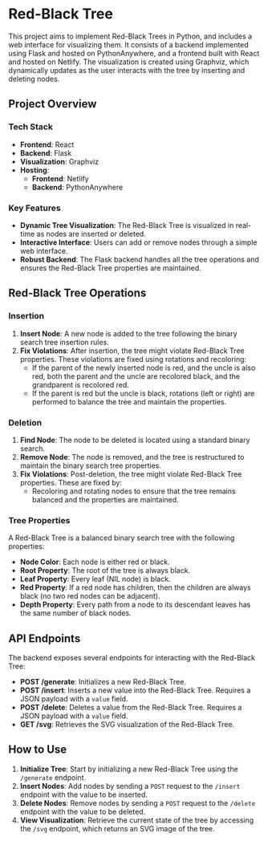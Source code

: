 # Red-Black Tree

This project aims to implement Red-Black Trees in Python, and includes a web interface for visualizing them. It consists of a backend implemented using Flask and hosted on PythonAnywhere, and a frontend built with React and hosted on Netlify. The visualization is created using Graphviz, which dynamically updates as the user interacts with the tree by inserting and deleting nodes.

## Project Overview

### Tech Stack

- **Frontend**: React
- **Backend**: Flask
- **Visualization**: Graphviz
- **Hosting**:
  - **Frontend**: Netlify
  - **Backend**: PythonAnywhere

### Key Features

- **Dynamic Tree Visualization**: The Red-Black Tree is visualized in real-time as nodes are inserted or deleted.
- **Interactive Interface**: Users can add or remove nodes through a simple web interface.
- **Robust Backend**: The Flask backend handles all the tree operations and ensures the Red-Black Tree properties are maintained.

## Red-Black Tree Operations

### Insertion

1. **Insert Node**: A new node is added to the tree following the binary search tree insertion rules.
2. **Fix Violations**: After insertion, the tree might violate Red-Black Tree properties. These violations are fixed using rotations and recoloring:
   - If the parent of the newly inserted node is red, and the uncle is also red, both the parent and the uncle are recolored black, and the grandparent is recolored red.
   - If the parent is red but the uncle is black, rotations (left or right) are performed to balance the tree and maintain the properties.

### Deletion

1. **Find Node**: The node to be deleted is located using a standard binary search.
2. **Remove Node**: The node is removed, and the tree is restructured to maintain the binary search tree properties.
3. **Fix Violations**: Post-deletion, the tree might violate Red-Black Tree properties. These are fixed by:
   - Recoloring and rotating nodes to ensure that the tree remains balanced and the properties are maintained.

### Tree Properties

A Red-Black Tree is a balanced binary search tree with the following properties:
- **Node Color**: Each node is either red or black.
- **Root Property**: The root of the tree is always black.
- **Leaf Property**: Every leaf (NIL node) is black.
- **Red Property**: If a red node has children, then the children are always black (no two red nodes can be adjacent).
- **Depth Property**: Every path from a node to its descendant leaves has the same number of black nodes.

## API Endpoints

The backend exposes several endpoints for interacting with the Red-Black Tree:

- **POST /generate**: Initializes a new Red-Black Tree.
- **POST /insert**: Inserts a new value into the Red-Black Tree. Requires a JSON payload with a `value` field.
- **POST /delete**: Deletes a value from the Red-Black Tree. Requires a JSON payload with a `value` field.
- **GET /svg**: Retrieves the SVG visualization of the Red-Black Tree.

## How to Use

1. **Initialize Tree**: Start by initializing a new Red-Black Tree using the `/generate` endpoint.
2. **Insert Nodes**: Add nodes by sending a `POST` request to the `/insert` endpoint with the value to be inserted.
3. **Delete Nodes**: Remove nodes by sending a `POST` request to the `/delete` endpoint with the value to be deleted.
4. **View Visualization**: Retrieve the current state of the tree by accessing the `/svg` endpoint, which returns an SVG image of the tree.


